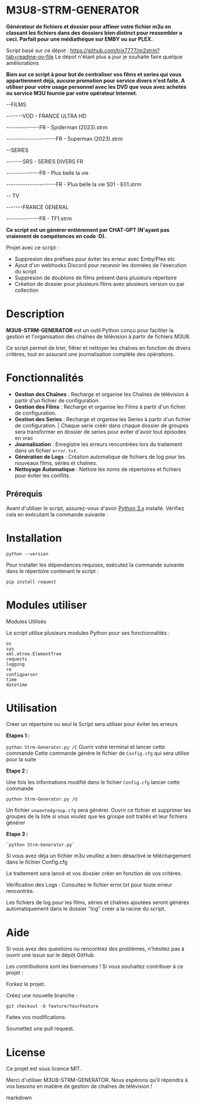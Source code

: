 # M3U8-STRM-GENERATOR

**Générateur de fichiers et dossier pour affiner votre fichier m3u en classant les fichiers dans des dossiers bien distinct pour ressembler a ceci.
Parfait pour une médiathéque sur EMBY ou sur PLEX.**

Script basé sur ce dépot : https://github.com/trix7777/m2strm?tab=readme-ov-file
Le dépot n'étant plus a jour je souhaite faire quelque améliorations 

**Bien sur ce script à pour but de centraliser vos films et series qui vous appartiennent déjà, aucune promotion pour service divers n'est faite. A utiliser pour votre usage personnel avec les DVD que vous avez achetés ou service M3U fournie par votre opérateur Internet.**

--FILMS

-------VOD - FRANCE ULTRA HD

--------------FR - Spiderman (2023).strm

---------------------FR - Superman (2023).strm

--SERIES

-------SRS - SERIES DIVERS FR

--------------FR - Plus belle la vie 

---------------------FR - Plus belle la vie S01 - E01.strm

-- TV 

-------FRANCE GENERAL 

--------------FR - TF1.strm



**Ce script est un générer entiérement par CHAT-GPT (N'ayant pas vraiement de compétences en code :D).**

Projet avec ce script :

- Suppresion des préfixes pour éviter les erreur avec Emby/Plex etc
- Ajout d'un webhooks Discord pour recevoir les données de l'éxecution du script
- Suppresion de doublons de films présent dans plusieurs répertoire
- Création de dossier pour plusieurs films avec plusieurs version ou par collection

# Description

**M3U8-STRM-GENERATOR** est un outil Python conçu pour faciliter la gestion et l'organisation des chaînes de télévision à partir de fichiers M3U8. 

Ce script permet de trier, filtrer et nettoyer les chaînes en fonction de divers critères, tout en assurant une journalisation complète des opérations.

# Fonctionnalités

- **Gestion des Chaînes** : Recharge et organise les Chaînes de télévision à partir d'un fichier de configuration.
- **Gestion des Films** : Recharge et organise les Films à partir d'un fichier de configuration.
- **Gestion des Series** : Recharge et organise les Series  à partir d'un fichier de configuration. | Chaque serie créér dans chaque dossier de groupes sera transformer en dossier de series pour eviter d'avoir tout épisodes en vrac
- **Journalisation** : Enregistre les erreurs rencontrées lors du traitement dans un fichier `error.txt`.
- **Génération de Logs** : Création automatique de fichiers de log pour les nouveaux films, séries et chaînes.
- **Nettoyage Automatique** : Nettoie les noms de répertoires et fichiers pour éviter les conflits.

## Prérequis

Avant d'utiliser le script, assurez-vous d'avoir [Python 3.x](https://www.python.org/downloads/) installé. Vérifiez cela en exécutant la commande suivante :

# Installation

`python --version`

Pour installer les dépendances requises, exécutez la commande suivante dans le répertoire contenant le script :

`pip install request`

# Modules utiliser

Modules Utilisés

Le script utilise plusieurs modules Python pour ses fonctionnalités :

    os
    sys
    xml.etree.ElementTree
    requests
    logging
    re
    configparser
    time
    datetime

# Utilisation

Creer un répertoire ou seul le Script sera utiliser pour éviter les erreurs 

**Etapes 1 :** 

`python Strm-Generator.py /C`
Ouvrir votre terminal et lancer cette commande 
Cette commande génére le fichier de `Config.cfg` qui sera utilise pour la suite

**Etape 2 :**

Une fois les informations modifié dans le fichier `Config.cfg` lancer cette commande 

`python Strm-Generator.py /U`
	
Un fichier `unwantedgroup.cfg` sera générer. 
Ouvrir ce fichier et supprimer les groupes de la liste si vous voulez que les groupe soit traités et leur fichiers générer

**Etape 3 :**

	`python Strm-Generator.py`
Si vous avez déja un fichier m3u veuillez a bien désactivé le téléchargement dans le fichier Config.cfg

Le traitement sera lancé et vos dossier créer en fonction de vos critéres.

Vérification des Logs : Consultez le fichier error.txt pour toute erreur rencontrée. 

Les fichiers de log pour les films, séries et chaînes ajoutées seront générés automatiquement dans le dossier "log" creer a la racine du script.

# Aide

Si vous avez des questions ou rencontrez des problèmes, n'hésitez pas à ouvrir une issue sur le dépôt GitHub.

Les contributions sont les bienvenues ! Si vous souhaitez contribuer à ce projet :

Forkez le projet.

Créez une nouvelle branche :

	git checkout -b feature/YourFeature

Faites vos modifications.

Soumettez une pull request.

# License

Ce projet est sous licence MIT. 

Merci d'utiliser M3U8-STRM-GENERATOR. Nous espérons qu'il répondra à vos besoins en matière de gestion de chaînes de télévision !

markdown
